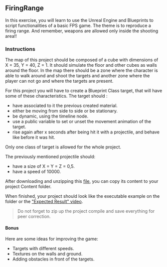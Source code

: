 ## FiringRange

In this exercise, you will learn to use the Unreal Engine and Blueprints to script functionalities of a basic FPS game. The theme is to reproduce a firing range. And remember, weapons are allowed only inside the shooting area!!

### Instructions

The map of this project should be composed of a cube with dimensions of X = 35, Y = 40, Z = 1. It should simulate the floor and other cubes as walls around the floor. In the map there should be a zone where the character is able to walk around and shoot the targets and another zone where the player can not go and where the targets are present.

For this project you will have to create a Blueprint Class target, that will have some of these characteristics. The target should :

- have associated to it the previous created material.
- either be moving from side to side or be stationary.
- be dynamic, using the timeline node.
- use a public variable to set or unset the movement animation of the target.
- rise again after x seconds after being hit it with a projectile, and behave like before it was hit.

Only one class of target is allowed for the whole project.

The previously mentioned projectile should:

- have a size of X = Y = Z = 0,5.
- have a speed of 10000.

After downloading and unzipping this [file](https://assets.01-edu.org/Unreal-Engine-Piscine/FiringRange.zip), you can copy its content to your project Content folder.

When finished, your project should look like the executable example on the folder or the ["Expected Result" video](https://youtu.be/EBibaN-dh_0).

> Do not forget to zip up the project compile and save everything for peer correction.

#### Bonus

Here are some ideas for improving the game:

- Targets with different speeds.
- Textures on the walls and ground.
- Adding obstacles in front of the targets.
